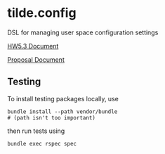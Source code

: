 # tilde.config
DSL for managing user space configuration settings

[HW5.3 Document](https://docs.google.com/document/d/1MDWj7eHZowquE_PKR8kccA7BAukDoNmrVssVaJJluIc/edit?usp=sharing)

[Proposal Document](https://docs.google.com/document/d/1EHTfP45b6x5dCoXL99iaWSdz9eBOa10NrwevSIOJLJM/edit?usp=sharing)

## Testing

To install testing packages locally, use

```
bundle install --path vendor/bundle
# (path isn't too important)
```

then run tests using

```
bundle exec rspec spec
```

